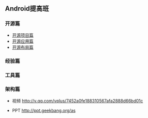Android提高班
---


### 开源篇
* [开源项目篇](./开源篇/开源项目篇.md)
* [开源应用篇](./开源篇/开源应用篇.md)
* [开源布局篇](./开源篇/开源布局篇.md)

### 经验篇

### 工具篇

### 架构篇
* 视频
http://v.qq.com/vplus/7452a0fe188310567afa2888d66bd01c

* PPT
http://ppt.geekbang.org/as
